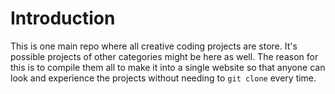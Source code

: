 # Introduction
This is one main repo where all creative coding projects are store. It's possible projects of other categories might be here as well. The reason for this is to compile them all to make it into a single website so that anyone can look and experience the projects without needing to `git clone` every time.
